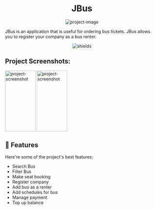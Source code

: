 <h1 align="center" id="title">JBus</h1>

<p align="center"><img src="https://imgur.com/a/MNLQfg8" alt="project-image"></p>

<p id="description">JBus is an application that is useful for ordering bus tickets. JBus allows you to register your company as a bus renter.</p>

<p align="center"><img src="https://img.shields.io/badge/release-v1.0-blue" alt="shields"></p>

<h2>Project Screenshots:</h2>

<img src="https://imgur.com/a/4TNvtja" alt="project-screenshot" width="100" height="200/">

<img src="https://imgur.com/r7PCSOC" alt="project-screenshot" width="100" height="200/">

  
  
<h2>🧐 Features</h2>

Here're some of the project's best features:

*   Search Bus
*   Filter Bus
*   Make seat booking
*   Register company
*   Add bus as a renter
*   Add schedules for bus
*   Manage payment
*   Top up balance
